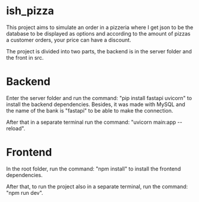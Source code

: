 # ish_pizza
This project aims to simulate an order in a pizzeria where I get json to be the database to be displayed as options and according to the amount of pizzas a customer orders, your price can have a discount.

The project is divided into two parts, the backend is in the server folder and the front in src.

# Backend
Enter the server folder and run the command: "pip install fastapi uvicorn" to install the backend dependencies. Besides, it was made with MySQL and the name of the bank is "fastapi" to be able to make the connection.

After that in a separate terminal run the command: "uvicorn main:app --reload".

# Frontend
In the root folder, run the command: "npm install" to install the frontend dependencies.

After that, to run the project also in a separate terminal, run the command: "npm run dev".
